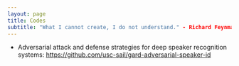 ```yaml
---
layout: page
title: Codes
subtitle: "What I cannot create, I do not understand." - Richard Feynman.
---
```



* Adversarial attack and defense strategies for deep speaker recognition systems: https://github.com/usc-sail/gard-adversarial-speaker-id
